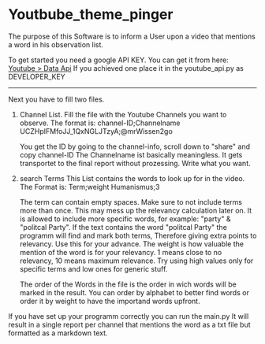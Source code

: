 # Youtbube_theme_pinger

The purpose of this Software is to inform a User upon a video that mentions a word in his observation list.

To get started you need a google API KEY.
You can get it from here:
[Youtube > Data Api](https://developers.google.com/youtube/v3/getting-started?hl=de)
If you achieved one place it in the youtube_api.py as DEVELOPER_KEY

---
Next you have to fill two files.
1. Channel List.
   Fill the file with the Youtube Channels you want to observe.
   The format is:
   channel-ID;Channelname
   UCZHpIFMfoJJ_1QxNGLJTzyA;@mrWissen2go

   You get the ID by going to the channel-info, scroll down to "share" and copy channel-ID
   The Channelname ist basically meaningless. It gets transportet to the final report without prozessing. 
   Write what you want.

2. search Terms
   This List contains the words to look up for in the video.
   The Format is:
   Term;weight
   Humanismus;3

   The term can contain empty spaces.
   Make sure to not include terms more than once. This may mess up the relevancy calculation later on.
   It is  allowed to include more specific words, for example: "party" & "politcal Party". If the text contains the word "politcal Party" the programm will find and mark both terms, Therefore giving extra points to relevancy. Use this for your advance.
   The weight is how valuable the mention of the word is for your relevancy.
   1 means close to no relevancy, 10 means maximum relevance.
   Try using high values only for specific terms and low ones for generic stuff.

   The order of the Words in the file is the order in wich words will be marked in the result.
   You can order by alphabet to better find words or order it by weight to have the importand words upfront.

If you have set up your programm correctly you can run the main.py
It will result in a single report per channel that mentions the word as a txt file but formatted as a markdown text.